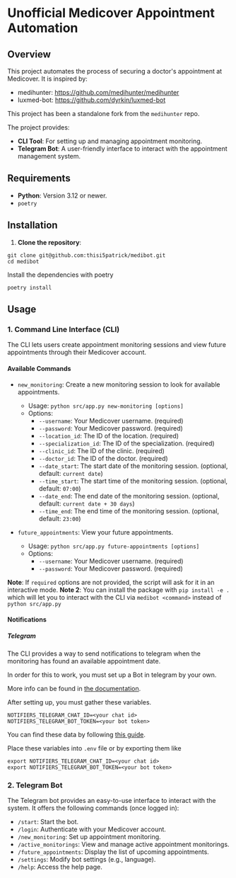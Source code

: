 # Unofficial Medicover Appointment Automation

## Overview
This project automates the process of securing a doctor's appointment at Medicover.
It is inspired by:
* medihunter: https://github.com/medihunter/medihunter
* luxmed-bot: https://github.com/dyrkin/luxmed-bot

This project has been a standalone fork from the `medihunter` repo.

The project provides:
- **CLI Tool**: For setting up and managing appointment monitoring.
- **Telegram Bot**: A user-friendly interface to interact with the appointment management system.

## Requirements
- **Python**: Version 3.12 or newer.
- `poetry`

## Installation

1. **Clone the repository**:
```shell
git clone git@github.com:thisi5patrick/medibot.git
cd medibot
```

Install the dependencies with poetry
```shell
poetry install
```

## Usage

### 1. Command Line Interface (CLI)

The CLI lets users create appointment monitoring sessions and view future appointments through their Medicover account.
#### Available Commands
* `new_monitoring`: Create a new monitoring session to look for available appointments.
  * Usage: `python src/app.py new-monitoring [options]`
  * Options:
    * `--username`: Your Medicover username. (required)
    * `--password`: Your Medicover password. (required)
    * `--location_id`: The ID of the location. (required)
    * `--specialization_id`: The ID of the specialization. (required)
    * `--clinic_id`: The ID of the clinic. (required)
    * `--doctor_id`: The ID of the doctor. (required)
    * `--date_start`: The start date of the monitoring session. (optional, default: `current date`)
    * `--time_start`: The start time of the monitoring session. (optional, default: `07:00`)
    * `--date_end`: The end date of the monitoring session. (optional, default: `current date + 30 days`)
    * `--time_end`: The end time of the monitoring session. (optional, default: `23:00`)


* `future_appointments`: View your future appointments.
  * Usage: `python src/app.py future-appointments [options]`
  * Options:
    * `--username`: Your Medicover username. (required)
    * `--password`: Your Medicover password. (required)

**Note**: If `required` options are not provided, the script will ask for it in an interactive mode.
**Note 2**: You can install the package with `pip install -e .` which will let you to interact with the CLI via `medibot <command>` instead of `python src/app.py`

#### Notifications

##### Telegram
The CLI provides a way to send notifications to telegram when the monitoring has found an available appointment date.

In order for this to work, you must set up a Bot in telegram by your own.

More info can be found in [the documentation](https://core.telegram.org/bots).

After setting up, you must gather these variables.
```shell
NOTIFIERS_TELEGRAM_CHAT_ID=<your chat id>
NOTIFIERS_TELEGRAM_BOT_TOKEN=<your bot token>
```

You can find these data by following [this guide](https://docs.tracardi.com/qa/how_can_i_get_telegram_bot/).

Place these variables into `.env` file or by exporting them like
```shell
export NOTIFIERS_TELEGRAM_CHAT_ID=<your chat id>
export NOTIFIERS_TELEGRAM_BOT_TOKEN=<your bot token>
```

### 2. Telegram Bot

The Telegram bot provides an easy-to-use interface to interact with the system. 
It offers the following commands (once logged in):

* `/start`: Start the bot.
* `/login`: Authenticate with your Medicover account.
* `/new_monitoring`: Set up appointment monitoring.
* `/active_monitorings`: View and manage active appointment monitorings.
* `/future_appointments`: Display the list of upcoming appointments.
* `/settings`: Modify bot settings (e.g., language).
* `/help`: Access the help page.

